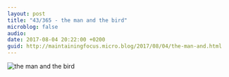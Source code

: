 ```yaml
---
layout: post
title: "43/365 - the man and the bird"
microblog: false
audio: 
date: 2017-08-04 20:22:00 +0200
guid: http://maintainingfocus.micro.blog/2017/08/04/the-man-and.html
---
```

![the man and the bird](https://f000.backblazeb2.com/file/Roel-Share/the-man-and-the-brid.jpg)
